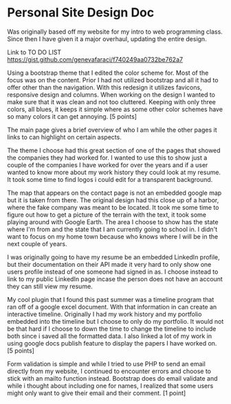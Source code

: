 Personal Site Design Doc
==========================
Was originally based off my website for my intro to web programming class. Since then I have given it a major overhaul, updating the entire design.

Link to TO DO LIST https://gist.github.com/genevafaraci/f740249aa0732be762a7

Using a bootstrap theme that I edited the color scheme for. Most of the focus was on the content. Prior I had not utilized bootstrap and all it had to offer other than the navigation. With this redesign it utilizes favicons, responsive design and columns. When working on the design I wanted to make sure that it was clean and not too cluttered. Keeping with only three colors, all blues, it keeps it simple where as some other color schemes have so many colors it can get annoying. [5 points]

The main page gives a brief overview of who I am while the other pages it links to can highlight on certain aspects.

The theme I choose had this great section of one of the pages that showed the companies they had worked for. I wanted to use this to show just a couple of the companies I have worked for over the years and if a user wanted to know more about my work history they could look at my resume. It took some time to find logos i could edit for a transparent background.

The map that appears on the contact page is not an embedded google map but it is taken from there. The original design had this close up of a harbor, where the fake company was meant to be located. It took me some time to figure out how to get a picture of the terrain with the text, it took some playing around with Google Earth. The area I choose to show has the state where I'm from and the state that I am currently going to school in. I didn't want to focus on my home town because who knows where I will be in the next couple of years.

I was originally going to have my resume be an embedded LinkedIn profile, but their documentation on their API made it very hard to only show one users profile instead of one someone had signed in as. I choose instead to link to my public LinkedIn page incase the person does not have an account they can still view my resume.

My cool plugin that I found this past summer was a timeline program that ran off of a google excel document. With that information in can create an interactive timeline. Originally I had my work history and my portfolio embedded into the timeline but I choose to only do my portfolio. It would not be that hard if I choose to down the time to change the timeline to include both since i saved all the formatted data. I also linked a lot of my work in using google docs publish feature to display the papers I have worked on. [5 points]

Form validation is simple and while I tried to use PHP to send an email directly from my website, I continued to encounter errors and choose to stick with an mailto function instead. Bootstrap does do email validate and while i thought about including one for names, I realized that some users might only want to give their email and their comment. [1 point]

